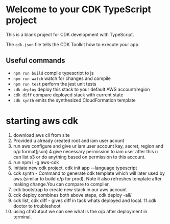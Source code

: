 # Welcome to your CDK TypeScript project

This is a blank project for CDK development with TypeScript.

The `cdk.json` file tells the CDK Toolkit how to execute your app.

## Useful commands

* `npm run build`   compile typescript to js
* `npm run watch`   watch for changes and compile
* `npm run test`    perform the jest unit tests
* `cdk deploy`      deploy this stack to your default AWS account/region
* `cdk diff`        compare deployed stack with current state
* `cdk synth`       emits the synthesized CloudFormation template
# starting aws cdk
1. download aws cli from site
2. Provided u already created root and iam user acount
3. run aws configure and give ur iam user account key, secret, region and o/p format(json)
4.give necessary permission to iam user after this u can list s3 or do anything based on permission to this account.
5. run npm i -g aws-cdk
6. Initiate new cdk project, cdk init app --language typescript
7. cdk synth  - Command to generate cdk template which will later used by aws.(similar to build o/p for prod). Note it also refreshes template after making change.You can compare to compiler.
8. cdk bootstrap to create new stack in our aws account
9. cdk deploy combines both above steps, cdk deploy -all/<name of stack>
10. cdk list, cdk diff - gives diff in tack whats deployed and local.
11.cdk doctor to troubleshoot
12. using cfnOutput we can see what is the o/p after deployment in terminal.
